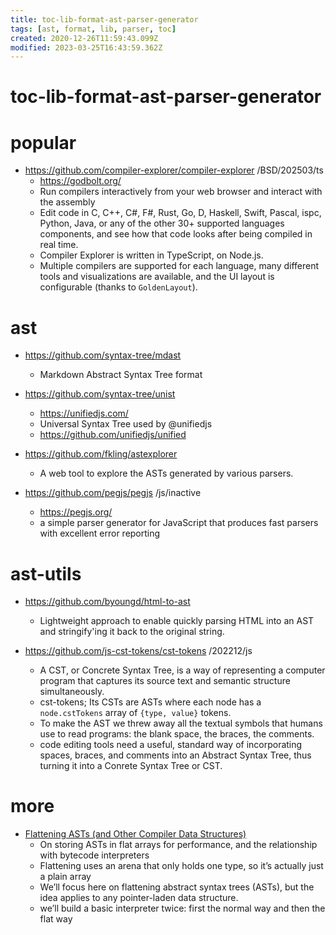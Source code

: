 ```yaml
---
title: toc-lib-format-ast-parser-generator
tags: [ast, format, lib, parser, toc]
created: 2020-12-26T11:59:43.099Z
modified: 2023-03-25T16:43:59.362Z
---
```


# toc-lib-format-ast-parser-generator

# popular
- https://github.com/compiler-explorer/compiler-explorer /BSD/202503/ts
  - https://godbolt.org/
  - Run compilers interactively from your web browser and interact with the assembly
  - Edit code in C, C++, C#, F#, Rust, Go, D, Haskell, Swift, Pascal, ispc, Python, Java, or any of the other 30+ supported languages components, and see how that code looks after being compiled in real time.
  - Compiler Explorer is written in TypeScript, on Node.js.
  - Multiple compilers are supported for each language, many different tools and visualizations are available, and the UI layout is configurable (thanks to `GoldenLayout`).
# ast
- https://github.com/syntax-tree/mdast
  - Markdown Abstract Syntax Tree format

- https://github.com/syntax-tree/unist
  - https://unifiedjs.com/
  - Universal Syntax Tree used by @unifiedjs
  - https://github.com/unifiedjs/unified

- https://github.com/fkling/astexplorer
  - A web tool to explore the ASTs generated by various parsers.

- https://github.com/pegjs/pegjs /js/inactive
  - https://pegjs.org/
  - a simple parser generator for JavaScript that produces fast parsers with excellent error reporting
# ast-utils
- https://github.com/byoungd/html-to-ast
  - Lightweight approach to enable quickly parsing HTML into an AST and stringify'ing it back to the original string.

- https://github.com/js-cst-tokens/cst-tokens /202212/js
  - A CST, or Concrete Syntax Tree, is a way of representing a computer program that captures its source text and semantic structure simultaneously.
  - cst-tokens; Its CSTs are ASTs where each node has a `node.cstTokens` array of `{type, value}` tokens. 
  - To make the AST we threw away all the textual symbols that humans use to read programs: the blank space, the braces, the comments. 
  - code editing tools need a useful, standard way of incorporating spaces, braces, and comments into an Abstract Syntax Tree, thus turning it into a Conrete Syntax Tree or CST. 
# more
- [Flattening ASTs (and Other Compiler Data Structures)](https://www.cs.cornell.edu/~asampson/blog/flattening.html)
  - On storing ASTs in flat arrays for performance, and the relationship with bytecode interpreters
  - Flattening uses an arena that only holds one type, so it’s actually just a plain array
  - We’ll focus here on flattening abstract syntax trees (ASTs), but the idea applies to any pointer-laden data structure.
  - we’ll build a basic interpreter twice: first the normal way and then the flat way
